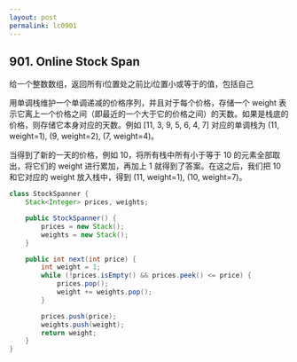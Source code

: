 ```yaml
---
layout: post
permalink: lc0901 
---
```


## 901. Online Stock Span

给一个整数数组，返回所有i位置处之前比i位置小或等于的值，包括自己

用单调栈维护一个单调递减的价格序列，并且对于每个价格，存储一个 weight 表示它离上一个价格之间（即最近的一个大于它的价格之间）的天数。如果是栈底的价格，则存储它本身对应的天数。例如 [11, 3, 9, 5, 6, 4, 7] 对应的单调栈为 (11, weight=1), (9, weight=2), (7, weight=4)。

当得到了新的一天的价格，例如 10，将所有栈中所有小于等于 10 的元素全部取出，将它们的 weight 进行累加，再加上 1 就得到了答案。在这之后，我们把 10 和它对应的 weight 放入栈中，得到 (11, weight=1), (10, weight=7)。

```java
class StockSpanner {
    Stack<Integer> prices, weights;

    public StockSpanner() {
        prices = new Stack();
        weights = new Stack();
    }

    public int next(int price) {
        int weight = 1;
        while (!prices.isEmpty() && prices.peek() <= price) {
            prices.pop();
            weight += weights.pop();
        }

        prices.push(price);
        weights.push(weight);
        return weight;
    }
}
```